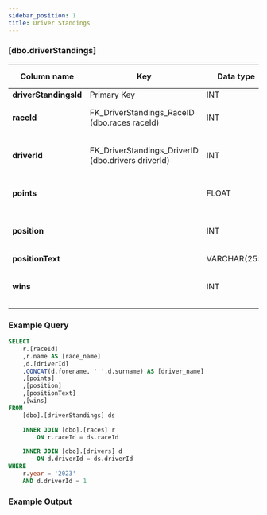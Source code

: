 ```yaml
---
sidebar_position: 1
title: Driver Standings
---
```


### [dbo.driverStandings]
| Column name | Key | Data type | Allow NULLs | Default | Description |
| ------- | ------- | ------- | ------- | ------- | ------- |
| **driverStandingsId** |  Primary Key | INT | ☐ |  |  | 
| **raceId** | FK_DriverStandings_RaceID (dbo.races raceId) | INT | ☐ | 0 | Foreign key link to races table | 
| **driverId** | FK_DriverStandings_DriverID (dbo.drivers driverId) | INT | ☐ | 0 | Foreign key link to drivers table | 
| **points** |  | FLOAT | ☐ | 0 | Driver points for season | 
| **position** |  | INT | ☑ |  | Driver standings position (integer) | 
| **positionText** |  | VARCHAR(255) | ☑ |  |  | 
| **wins** |  | INT | ☐ | 0 | Driver standings position (string) | 

### Example Query

```sql
SELECT 
	r.[raceId]
	,r.name AS [race_name]
	,d.[driverId]
	,CONCAT(d.forename, ' ',d.surname) AS [driver_name]
	,[points]
	,[position]
	,[positionText]
	,[wins]
FROM 
	[dbo].[driverStandings] ds

    INNER JOIN [dbo].[races] r
		ON r.raceId = ds.raceId

	INNER JOIN [dbo].[drivers] d
		ON d.driverId = ds.driverId
WHERE
	r.year = '2023'
	AND d.driverId = 1
```

### Example Output